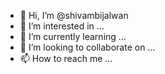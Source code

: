 - 👋 Hi, I’m @shivambijalwan
- 👀 I’m interested in ...
- 🌱 I’m currently learning ...
- 💞️ I’m looking to collaborate on ...
- 📫 How to reach me ...

<!---
shivambijalwan/shivambijalwan is a ✨ special ✨ repository because its `README.md` (this file) appears on your GitHub profile.
You can click the Preview link to take a look at your changes.
--->
